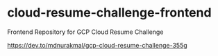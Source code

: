 # cloud-resume-challenge-frontend
Frontend Repository for GCP Cloud Resume Challenge

https://dev.to/mdnurakmal/gcp-cloud-resume-challenge-355g